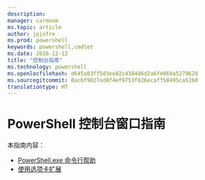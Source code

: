 ```yaml
---
description: 
manager: carmonm
ms.topic: article
author: jpjofre
ms.prod: powershell
keywords: powershell,cmdlet
ms.date: 2016-12-12
title: "控制台指南"
ms.technology: powershell
ms.openlocfilehash: d645a03ff5d3ee82c4384d6d2a6fe069a5279628
ms.sourcegitcommit: 8acbf9827ad8f4ef9753f826ecaff58495ca51b0
translationtype: HT
---
```

#  <a name="powershell-console-window-guide"></a>PowerShell 控制台窗口指南

本指南内容：
-  [PowerShell.exe 命令行帮助](console/PowerShell.exe-Command-Line-Help.md)
-  [使用选项卡扩展](console/Using-Tab-Expansion.md)

